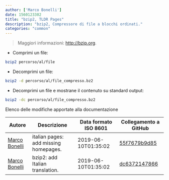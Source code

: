 ```yaml
---
author: ['Marco Bonelli']
date: 1560123302
title: "bzip2, TLDR Pages"
description: "bzip2, Compressore di file a blocchi ordinati."
categories: "common"
---
```

> Maggiori informazioni: <http://bzip.org>.

- Comprimi un file:

```bash
bzip2 percorso/al/file
```

- Decomprimi un file:

```bash
bzip2 -d percorso/al/file_compresso.bz2
```

- Decomprimi un file e mostrane il contenuto su standard output:

```bash
bzip2 -dc percorso/al/file_compresso.bz2
```
Elenco delle modifiche apportate alla documentazione


Autore | Descrizione | Data formato ISO 8601 | Collegamento a GitHub
------|-----|-----|-----
[Marco Bonelli](mailto:marco@mebeim.net) | italian pages: add missing homepages. | 2019-06-10T01:35:02 | [55f7679b9d85](https://github.com/tldr-pages/tldr/commit/55f7679b9d85480f6c81738bd32c7901a1db36fe)
[Marco Bonelli](mailto:mb5.marcob@gmail.com) | bzip2: add Italian translation. | 2019-06-10T01:35:02 | [dc6372147866](https://github.com/tldr-pages/tldr/commit/dc637214786632591c83276bbe622713c1aa652e)

